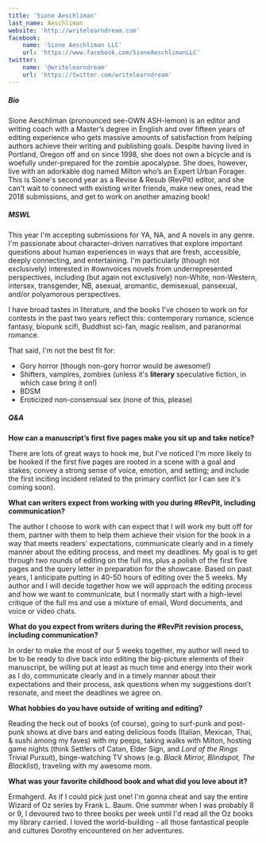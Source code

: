 ```yaml
---
title: 'Sione Aeschliman'
last_name: Aeschliman
website: 'http://writelearndream.com'
facebook:
    name: 'Sione Aeschliman LLC'
    url: 'https://www.facebook.com/SioneAeschlimanLLC'
twitter:
    name: '@writelearndream'
    url: 'https://twitter.com/writelearndream'
---
```


##### Bio

Sione Aeschliman (pronounced see-OWN ASH-lemon) is an editor and writing coach with a Master’s degree in English and over fifteen years of editing experience who gets massive amounts of satisfaction from helping authors achieve their writing and publishing goals. Despite having lived in Portland, Oregon off and on since 1998, she does not own a bicycle and is woefully under-prepared for the zombie apocalypse. She does, however, live with an adorkable dog named Milton who’s an Expert Urban Forager. This is Sione's second year as a Revise & Resub (RevPit) editor, and she can't wait to connect with existing writer friends, make new ones, read the 2018 submissions, and get to work on another amazing book! 

##### MSWL

This year I'm accepting submissions for YA, NA, and A novels in any genre. I'm passionate about character-driven narratives that explore important questions about human experiences in ways that are fresh, accessible, deeply connecting, and entertaining. I'm particularly (though not exclusively) interested in #ownvoices novels from underrepresented perspectives, including (but again not exclusively) non-White, non-Western, intersex, transgender, NB, asexual, aromantic, demisexual, pansexual, and/or polyamorous perspectives.

I have broad tastes in literature, and the books I've chosen to work on for contests in the past two years reflect this: contemporary romance, science fantasy, biopunk scifi, Buddhist sci-fan, magic realism, and paranormal romance.

That said, I'm not the best fit for:
 * Gory horror (though non-gory horror would be awesome!)
 * Shifters, vampires, zombies (unless it's **literary** speculative fiction, in which case bring it on!)
 * BDSM
 * Eroticized non-consensual sex (none of this, please)

##### Q&A

**How can a manuscript’s first five pages make you sit up and take notice?**

There are lots of great ways to hook me, but I've noticed I'm more likely to be hooked if the first five pages are rooted in a scene with a goal and stakes; convey a strong sense of voice, emotion, and setting; and include the first inciting incident related to the primary conflict (or I can see it's coming soon).

**What can writers expect from working with you during #RevPit, including communication?**

The author I choose to work with can expect that I will work my butt off for them, partner with them to help them achieve their vision for the book in a way that meets readers' expectations, communicate clearly and in a timely manner about the editing process, and meet my deadlines. My goal is to get through two rounds of editing on the full ms, plus a polish of the first five pages and the query letter in preparation for the showcase. Based on past years, I anticipate putting in 40-50 hours of editing over the 5 weeks. My author and I will decide together how we will approach the editing process and how we want to communicate, but I normally start with a high-level critique of the full ms and use a mixture of email, Word documents, and voice or video chats.

**What do you expect from writers during the #RevPit revision process, including communication?**

In order to make the most of our 5 weeks together, my author will need to be to be ready to dive back into editing the big-picture elements of their manuscript, be willing put at least as much time and energy into their work as I do, communicate clearly and in a timely manner about their expectations and their process, ask questions when my suggestions don’t resonate, and meet the deadlines we agree on.

**What hobbies do you have outside of writing and editing?**

Reading the heck out of books (of course), going to surf-punk and post-punk shows at dive bars and eating delicious foods (Italian, Mexican, Thai, & sushi among my faves) with my peeps, taking walks with Milton, hosting game nights (think Settlers of Catan, Elder Sign, and _Lord of the Rings_ Trivial Pursuit), binge-watching TV shows (e.g. _Black Mirror, Blindspot, The Blacklist_), traveling with my awesome mom.

**What was your favorite childhood book and what did you love about it?**

Ermahgerd. As if I could pick just one! I'm gonna cheat and say the entire Wizard of Oz series by Frank L. Baum. One summer when I was probably 8 or 9, I devoured two to three books per week until I'd read all the Oz books my library carried. I loved the world-building - all those fantastical people and cultures Dorothy encountered on her adventures.